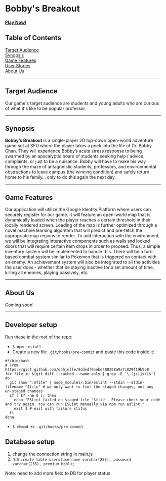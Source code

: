# Bobby's Breakout

<a href="https://project-276.herokuapp.com/"><b>Play Now!</b></a>

## Table of Contents
[Target Audience](#target-audience)\
[Synopsis](#synopsis)\
[Game Features](#features)\
[User Stories](#user-stories)\
[About Us](#about-us)

---

<a name="target-audience">

## Target Audience
Our game's target audience are students and young adults who are curious of what it's like to be popular professor.

---


<a name="synopsis">

## Synopsis

**Bobby’s Breakout**​ is a single-player 2D top-down open-world adventure game set at SFU where the player takes a peek into the life of Dr. Bobby Chan. They will experience Bobby’s acute stress response to being swarmed by an apocalyptic hoard of students seeking help / advice, complaints, or just to be a nuisance. Bobby will have to make his way through the maze of antagonistic students, professors, and environmental obstructions to leave campus (the winning condition) and safely return home to his family… only to do this again the next day. 

---

<a name="features">

## Game Features

Our application will utilize the Google Identity Platform where users can securely register for our game. It will feature an open-world map that is dynamically loaded when the player reaches a certain threshold in their locally rendered screen. Loading of the map is further optimized through a novel machine learning algorithm that will predict and pre-fetch the appropriate map regions to render. To add interaction with the environment, we will be integrating interactive components such as walls and locked doors that will require certain item drops in order to proceed. Thus, a simple inventory system will be implemented to handle this. There will be a turn-based combat system similar to Pokemon that is triggered on contact with an enemy. An achievement system will also be integrated to all the activities the user does - whether that be staying inactive for a set amount of time, killing all enemies, playing passively, etc.

---


## About Us

Coming soon!

---

## Developer setup

Run these in the root of the repo:
* `$ npm install`
* Create a new file `.git/hooks/pre-commit` and paste this code inside it:
```
#!/bin/bash
# From https://gist.github.com/dahjelle/8ddedf0aebd488208a9a7c829f19b9e8
for file in $(git diff --cached --name-only | grep -E '\.(js|jsx)$')
do
  git show ":$file" | node_modules/.bin/eslint --stdin --stdin-filename "$file" # we only want to lint the staged changes, not any un-staged changes
  if [ $? -ne 0 ]; then
    echo "ESLint failed on staged file '$file'. Please check your code and try again. You can run ESLint manually via npm run eslint."
    exit 1 # exit with failure status
  fi
done
```

* `$ chmod +x .git/hooks/pre-commit`



## Database setup

1. change the connection string in main.js
2. run `create table users(username varchar(255), password varchar(255), premium bool);`

Note: need to add more field to DB for player status
